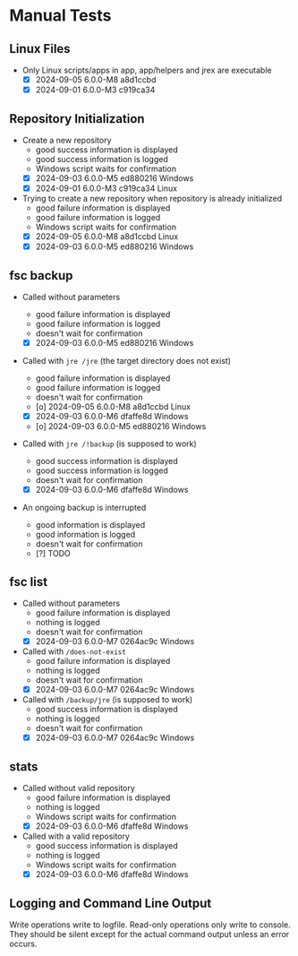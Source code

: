 # Manual Tests

## Linux Files

- Only Linux scripts/apps in app, app/helpers and jrex are executable
    - [x] 2024-09-05 6.0.0-M8 a8d1ccbd
    - [x] 2024-09-01 6.0.0-M3 c919ca34

## Repository Initialization

- Create a new repository
    - good success information is displayed
    - good success information is logged
    - Windows script waits for confirmation
    - [x] 2024-09-03 6.0.0-M5 ed880216 Windows
    - [x] 2024-09-01 6.0.0-M3 c919ca34 Linux
- Trying to create a new repository when repository is already initialized
    - good failure information is displayed
    - good failure information is logged
    - Windows script waits for confirmation
    - [x] 2024-09-05 6.0.0-M8 a8d1ccbd Linux
    - [x] 2024-09-03 6.0.0-M5 ed880216 Windows

## fsc backup

- Called without parameters
    - good failure information is displayed
    - good failure information is logged
    - doesn't wait for confirmation
    - [x] 2024-09-03 6.0.0-M5 ed880216 Windows

- Called with `jre /jre` (the target directory does not exist)
    - good failure information is displayed
    - good failure information is logged
    - doesn't wait for confirmation
    - [o] 2024-09-05 6.0.0-M8 a8d1ccbd Linux
    - [x] 2024-09-03 6.0.0-M6 dfaffe8d Windows
    - [o] 2024-09-03 6.0.0-M5 ed880216 Windows

- Called with `jre /!backup` (is supposed to work)
    - good success information is displayed
    - good success information is logged
    - doesn't wait for confirmation
    - [x] 2024-09-03 6.0.0-M6 dfaffe8d Windows

- An ongoing backup is interrupted
    - good information is displayed
    - good information is logged
    - doesn't wait for confirmation
    - [?] TODO

## fsc list

- Called without parameters
    - good failure information is displayed
    - nothing is logged
    - doesn't wait for confirmation
    - [x] 2024-09-03 6.0.0-M7 0264ac9c Windows

- Called with `/does-not-exist`
    - good failure information is displayed
    - nothing is logged
    - doesn't wait for confirmation
    - [x] 2024-09-03 6.0.0-M7 0264ac9c Windows

- Called with `/backup/jre` (is supposed to work)
    - good success information is displayed
    - nothing is logged
    - doesn't wait for confirmation
    - [x] 2024-09-03 6.0.0-M7 0264ac9c Windows

## stats

- Called without valid repository
    - good failure information is displayed
    - nothing is logged
    - Windows script waits for confirmation
    - [x] 2024-09-03 6.0.0-M6 dfaffe8d Windows

- Called with a valid repository
    - good success information is displayed
    - nothing is logged
    - Windows script waits for confirmation
    - [x] 2024-09-03 6.0.0-M6 dfaffe8d Windows

## Logging and Command Line Output

Write operations write to logfile. Read-only operations only write to console. They should be silent except for the actual command output unless an error occurs.
